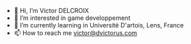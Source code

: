 - 👋 Hi, I’m Victor DELCROIX
- 👀 I’m interested in game developpement
- 🌱 I’m currently learning in Université D'artois, Lens, France
- 📫 How to reach me victor@dvictorus.com

<!---
LeadCreep/LeadCreep is a ✨ special ✨ repository because its `README.md` (this file) appears on your GitHub profile.
You can click the Preview link to take a look at your changes.
--->
